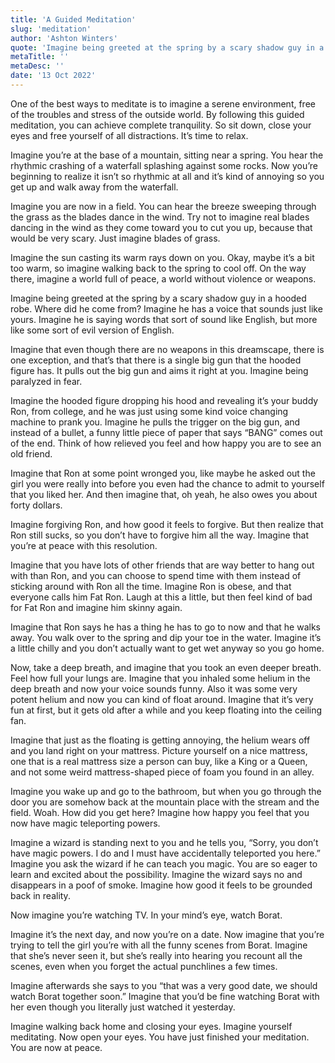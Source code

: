 ```yaml
---
title: 'A Guided Meditation'
slug: 'meditation'
author: 'Ashton Winters'
quote: 'Imagine being greeted at the spring by a scary shadow guy in a hooded robe. Where did he come from? Imagine he has a voice that sounds just like yours. Imagine he is saying words that sort of sound like English, but more like some sort of evil version of English.'
metaTitle: ''
metaDesc: ''
date: '13 Oct 2022'
---
```


One of the best ways to meditate is to imagine a serene environment, free of the troubles and stress of the outside world. By following this guided meditation, you can achieve complete tranquility. So sit down, close your eyes and free yourself of all distractions. It’s time to relax.

Imagine you’re at the base of a mountain, sitting near a spring. You hear the rhythmic crashing of a waterfall splashing against some rocks. Now you’re beginning to realize it isn’t so rhythmic at all and it’s kind of annoying so you get up and walk away from the waterfall.

Imagine you are now in a field. You can hear the breeze sweeping through the grass as the blades dance in the wind. Try not to imagine real blades dancing in the wind as they come toward you to cut you up, because that would be very scary. Just imagine blades of grass.

Imagine the sun casting its warm rays down on you. Okay, maybe it’s a bit too warm, so imagine walking back to the spring to cool off. On the way there, imagine a world full of peace, a world without violence or weapons.

Imagine being greeted at the spring by a scary shadow guy in a hooded robe. Where did he come from? Imagine he has a voice that sounds just like yours. Imagine he is saying words that sort of sound like English, but more like some sort of evil version of English.

Imagine that even though there are no weapons in this dreamscape, there is one exception, and that’s that there is a single big gun that the hooded figure has. It pulls out the big gun and aims it right at you. Imagine being paralyzed in fear.

Imagine the hooded figure dropping his hood and revealing it’s your buddy Ron, from college, and he was just using some kind voice changing machine to prank you. Imagine he pulls the trigger on the big gun, and instead of a bullet, a funny little piece of paper that says “BANG” comes out of the end. Think of how relieved you feel and how happy you are to see an old friend.

Imagine that Ron at some point wronged you, like maybe he asked out the girl you were really into before you even had the chance to admit to yourself that you liked her. And then imagine that, oh yeah, he also owes you about forty dollars.

Imagine forgiving Ron, and how good it feels to forgive. But then realize that Ron still sucks, so you don’t have to forgive him all the way. Imagine that you’re at peace with this resolution.

Imagine that you have lots of other friends that are way better to hang out with than Ron, and you can choose to spend time with them instead of sticking around with Ron all the time. Imagine Ron is obese, and that everyone calls him Fat Ron. Laugh at this a little, but then feel kind of bad for Fat Ron and imagine him skinny again.

Imagine that Ron says he has a thing he has to go to now and that he walks away. You walk over to the spring and dip your toe in the water. Imagine it’s a little chilly and you don’t actually want to get wet anyway so you go home.

Now, take a deep breath, and imagine that you took an even deeper breath. Feel how full your lungs are. Imagine that you inhaled some helium in the deep breath and now your voice sounds funny. Also it was some very potent helium and now you can kind of float around. Imagine that it’s very fun at first, but it gets old after a while and you keep floating into the ceiling fan.

Imagine that just as the floating is getting annoying, the helium wears off and you land right on your mattress. Picture yourself on a nice mattress, one that is a real mattress size a person can buy, like a King or a Queen, and not some weird mattress-shaped piece of foam you found in an alley.

Imagine you wake up and go to the bathroom, but when you go through the door you are somehow back at the mountain place with the stream and the field. Woah. How did you get here? Imagine how happy you feel that you now have magic teleporting powers.

Imagine a wizard is standing next to you and he tells you, “Sorry, you don’t have magic powers. I do and I must have accidentally teleported you here.” Imagine you ask the wizard if he can teach you magic. You are so eager to learn and excited about the possibility. Imagine the wizard says no and disappears in a poof of smoke. Imagine how good it feels to be grounded back in reality.

Now imagine you’re watching TV. In your mind’s eye, watch Borat.

Imagine it’s the next day, and now you’re on a date. Now imagine that you’re trying to tell the girl you’re with all the funny scenes from Borat. Imagine that she’s never seen it, but she’s really into hearing you recount all the scenes, even when you forget the actual punchlines a few times.

Imagine afterwards she says to you “that was a very good date, we should watch Borat together soon.” Imagine that you’d be fine watching Borat with her even though you literally just watched it yesterday.

Imagine walking back home and closing your eyes. Imagine yourself meditating. Now open your eyes. You have just finished your meditation. You are now at peace.